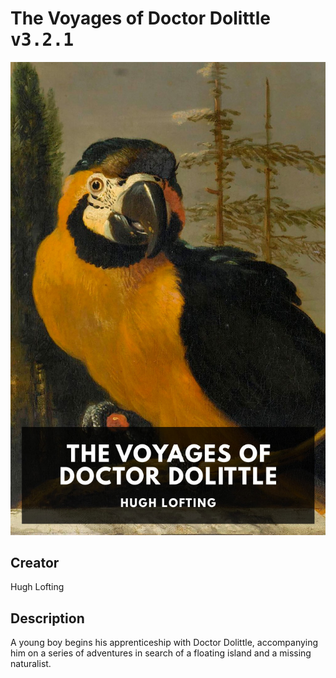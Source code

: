 
# The Voyages of Doctor Dolittle <kbd>v3.2.1</kbd>

<center>
  <img src="./cover-1024.jpg"/>
</center>

## Creator
Hugh Lofting

## Description
A young boy begins his apprenticeship with Doctor Dolittle, accompanying him on a series of adventures in search of a floating island and a missing naturalist.
